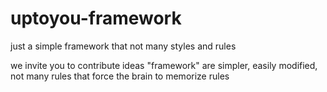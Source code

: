 # uptoyou-framework
just a simple framework that not many styles and rules

we invite you to contribute ideas "framework" are simpler, easily modified, not many rules that force the brain to memorize rules
